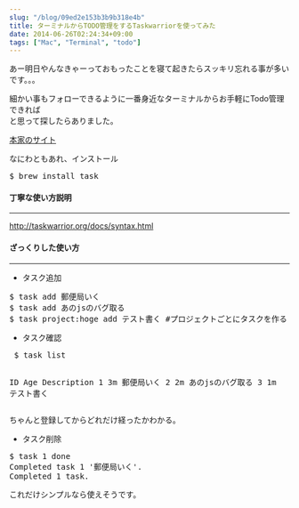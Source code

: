 ```yaml
---
slug: "/blog/09ed2e153b3b9b318e4b"
title: ターミナルからTODO管理をするTaskwarriorを使ってみた
date: 2014-06-26T02:24:34+09:00
tags: ["Mac", "Terminal", "todo"]
---
```

<p>あー明日やんなきゃーっておもったことを寝て起きたらスッキリ忘れる事が多いです。。。</p>

<p>細かい事もフォローできるように一番身近なターミナルからお手軽にTodo管理できれば<br>
と思って探したらありました。</p>

<p><a href="http://taskwarrior.org/" rel="nofollow noopener" target="_blank">本家のサイト</a></p>

<p>なにわともあれ、インストール</p>

<div class="code-frame" data-lang="text"><div class="highlight"><pre>$ brew install task
</pre></div></div>

<h4>
<span id="丁寧な使い方説明" class="fragment"></span><a href="#%E4%B8%81%E5%AF%A7%E3%81%AA%E4%BD%BF%E3%81%84%E6%96%B9%E8%AA%AC%E6%98%8E"><i class="fa fa-link"></i></a>丁寧な使い方説明</h4>

<hr>

<p><a href="http://taskwarrior.org/docs/syntax.html" class="autolink" rel="nofollow noopener" target="_blank">http://taskwarrior.org/docs/syntax.html</a></p>

<h4>
<span id="ざっくりした使い方" class="fragment"></span><a href="#%E3%81%96%E3%81%A3%E3%81%8F%E3%82%8A%E3%81%97%E3%81%9F%E4%BD%BF%E3%81%84%E6%96%B9"><i class="fa fa-link"></i></a>ざっくりした使い方</h4>

<hr>

<ul>
<li>タスク追加</li>
</ul>

<div class="code-frame" data-lang="text"><div class="highlight"><pre>$ task add 郵便局いく
$ task add あのjsのバグ取る
$ task project:hoge add テスト書く #プロジェクトごとにタスクを作る
</pre></div></div>

<ul>
<li>タスク確認</li>
</ul>

<div class="code-frame" data-lang="text"><div class="highlight"><pre> $ task list

ID Age Description
 1 3m  郵便局いく
 2 2m  あのjsのバグ取る
 3 1m  テスト書く
</pre></div></div>

<p>ちゃんと登録してからどれだけ経ったかわかる。</p>

<ul>
<li>タスク削除</li>
</ul>

<div class="code-frame" data-lang="text"><div class="highlight"><pre>$ task 1 done
Completed task 1 '郵便局いく'.
Completed 1 task.
</pre></div></div>

<p>これだけシンプルなら使えそうです。</p>
